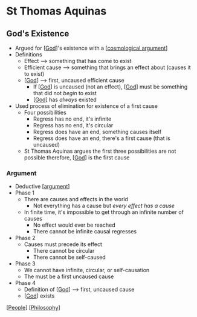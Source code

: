 # St Thomas Aquinas

## God's Existence

- Argued for [[God]]'s existence with a [[cosmological argument]]
- Definitions
  - Effect --> something that has come to exist
  - Efficient cause --> something that brings an effect about (causes it to exist)
  - [[God]] --> first, uncaused efficient cause
    - If [[God]] is uncaused (not an effect), [[God]] must be something that did not _begin_ to exist
    - [[God]] has _always_ existed
- Used process of elimination for existence of a first cause
  - Four possibilities
    - Regress has no end, it's infinite
    - Regress has no end, it's circular
    - Regress does have an end, something causes itself
    - Regress does have an end, there's a first cause (that is uncaused)
  - St Thomas Aquinas argues the first three possibilities are not possible therefore, [[God]] is the first cause

### Argument

- Deductive [[argument]]
- Phase 1
  - There are causes and effects in the world
    - Not everything has a cause but _every effect has a cause_
  - In finite time, it's impossible to get through an infinite number of causes
    - No effect would ever be reached
    - There cannot be infinite causal regresses
- Phase 2
  - Causes must precede its effect
    - There cannot be circular
    - There cannot be self-caused
- Phase 3
  - We cannot have infinite, circular, or self-causation
  - The must be a first uncaused cause
- Phase 4
  - Definition of [[God]] --> first, uncaused cause
  - [[God]] exists

[[People]] [[Philosophy]]

[//begin]: # "Autogenerated link references for markdown compatibility"
[God]: god "God"
[cosmological argument]: cosmological-argument "Cosmological Arguments"
[God]: god "God"
[God]: god "God"
[God]: god "God"
[God]: god "God"
[God]: god "God"
[argument]: argument "Arguments"
[God]: god "God"
[God]: god "God"
[People]: people "People"
[Philosophy]: philosophy "Philosophy"
[//end]: # "Autogenerated link references"